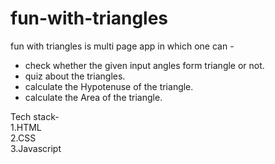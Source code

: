# fun-with-triangles

fun with triangles is multi page app in which one can -
* check whether the given input angles form triangle or not.
* quiz about the triangles.
* calculate the Hypotenuse of the triangle.
* calculate the Area of the triangle.

Tech stack-\
1.HTML\
2.CSS\
3.Javascript
 
